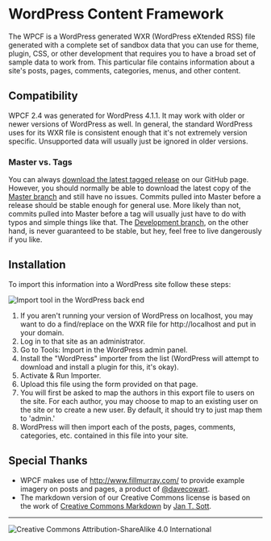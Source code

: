 # WordPress Content Framework

The WPCF is a WordPress generated WXR (WordPress eXtended RSS) file generated with a complete set of sandbox data that you can use for theme, plugin, CSS, or other development that requires you to have a broad set of sample data to work from. This particular file contains information about a site's posts, pages, comments, categories, menus, and other content.

## Compatibility
WPCF 2.4 was generated for WordPress 4.1.1. It may work with older or newer versions of WordPress as well. In general, the standard WordPress uses for its WXR file is consistent enough that it's not extremely version specific. Unsupported data will usually just be ignored in older versions.

### Master vs. Tags
You can always [download the latest tagged release](https://github.com/thequicksilver/wordpress-content-framework/releases) on our GitHub page. However, you should normally be able to download the latest copy of the [Master branch](https://github.com/thequicksilver/wordpress-content-framework/tree/master) and still have no issues. Commits pulled into Master before a release should be stable enough for general use. More likely than not, commits pulled into Master before a tag will usually just have to do with typos and simple things like that. The [Development branch](https://github.com/thequicksilver/wordpress-content-framework/tree/development), on the other hand, is never guaranteed to be stable, but hey, feel free to live dangerously if you like.

## Installation
To import this information into a WordPress site follow these steps:

![Import tool in the WordPress back end](http://i62.tinypic.com/32zuo9g.jpg "Import tool in the WordPress back end")

1. If you aren't running your version of WordPress on localhost, you may want to do a find/replace on the WXR file for http://localhost and put in your domain.
2. Log in to that site as an administrator.
3. Go to Tools: Import in the WordPress admin panel.
4. Install the "WordPress" importer from the list (WordPress will attempt to download and install a plugin for this, it's okay).
5. Activate & Run Importer.
6. Upload this file using the form provided on that page.
7. You will first be asked to map the authors in this export file to users on the site. For each author, you may choose to map to an existing user on the site or to create a new user. By default, it should try to just map them to 'admin.'
8. WordPress will then import each of the posts, pages, comments, categories, etc. contained in this file into your site.

## Special Thanks
* WPCF makes use of http://www.fillmurray.com/ to provide example imagery on posts and pages, a product of [@davecowart](https://twitter.com/davecowart "Dave Cowart on Twitter").
* The markdown version of our Creative Commons license is based on the work of [Creative Commons Markdown](https://github.com/idleberg/Creative-Commons-Markdown) by [Jan T. Sott](https://github.com/idleberg).

- - -

![Creative Commons Attribution-ShareAlike 4.0 International](http://i.creativecommons.org/l/by-sa/4.0/88x31.png "Creative Commons Attribution-ShareAlike 4.0 International")
